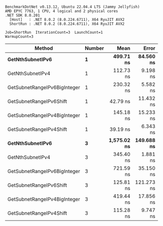 ```

BenchmarkDotNet v0.13.12, Ubuntu 22.04.4 LTS (Jammy Jellyfish)
AMD EPYC 7763, 1 CPU, 4 logical and 2 physical cores
.NET SDK 8.0.201
  [Host]   : .NET 8.0.2 (8.0.224.6711), X64 RyuJIT AVX2
  ShortRun : .NET 8.0.2 (8.0.224.6711), X64 RyuJIT AVX2

Job=ShortRun  IterationCount=3  LaunchCount=1  
WarmupCount=3  

```
| Method                       | Number | Mean        | Error      | StdDev   | Min         | Max         | Gen0   | Allocated |
|----------------------------- |------- |------------:|-----------:|---------:|------------:|------------:|-------:|----------:|
| **GetNthSubnetIPv6**             | **1**      |   **499.71 ns** |  **84.560 ns** | **4.635 ns** |   **495.35 ns** |   **504.58 ns** | **0.0076** |     **696 B** |
| GetNthSubnetIPv4             | 1      |   112.73 ns |   9.198 ns | 0.504 ns |   112.33 ns |   113.30 ns | 0.0019 |     160 B |
| GetSubnetRangeIPv6BigInteger | 1      |   230.32 ns |   5.582 ns | 0.306 ns |   230.00 ns |   230.61 ns | 0.0050 |     432 B |
| GetSubnetRangeIPv6Shift      | 1      |    42.79 ns |  11.432 ns | 0.627 ns |    42.23 ns |    43.46 ns | 0.0019 |     160 B |
| GetSubnetRangeIPv4BigInteger | 1      |   145.18 ns |  15.233 ns | 0.835 ns |   144.61 ns |   146.14 ns | 0.0024 |     208 B |
| GetSubnetRangeIPv4Shift      | 1      |    39.19 ns |   6.343 ns | 0.348 ns |    38.95 ns |    39.59 ns | 0.0021 |     176 B |
| **GetNthSubnetIPv6**             | **3**      | **1,575.02 ns** | **149.688 ns** | **8.205 ns** | **1,567.74 ns** | **1,583.92 ns** | **0.0248** |    **2168 B** |
| GetNthSubnetIPv4             | 3      |   345.40 ns |   1.881 ns | 0.103 ns |   345.28 ns |   345.48 ns | 0.0057 |     480 B |
| GetSubnetRangeIPv6BigInteger | 3      |   721.59 ns |  35.150 ns | 1.927 ns |   719.39 ns |   722.95 ns | 0.0153 |    1296 B |
| GetSubnetRangeIPv6Shift      | 3      |   125.81 ns | 121.273 ns | 6.647 ns |   121.94 ns |   133.49 ns | 0.0057 |     480 B |
| GetSubnetRangeIPv4BigInteger | 3      |   419.44 ns |  17.856 ns | 0.979 ns |   418.72 ns |   420.55 ns | 0.0072 |     624 B |
| GetSubnetRangeIPv4Shift      | 3      |   115.28 ns |   9.747 ns | 0.534 ns |   114.84 ns |   115.87 ns | 0.0062 |     528 B |
